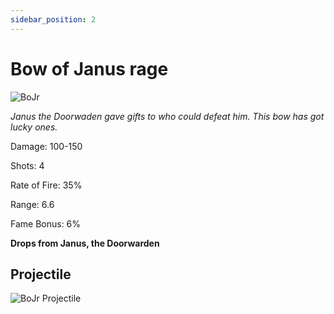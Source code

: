 ```yaml
---
sidebar_position: 2
---
```


# Bow of Janus rage

![BoJr](http://i.imgur.com/LlEbI5c.png)

<i>Janus the Doorwaden gave gifts to who could defeat him. This bow has got lucky ones.</i>

Damage: 100-150

Shots: 4

Rate of Fire: 35%

Range: 6.6

Fame Bonus: 6%

**Drops from Janus, the Doorwarden**

## Projectile  

![BoJr Projectile](https://cdn.discordapp.com/attachments/953134990428868629/981402844907323412/janusrage.gif)

